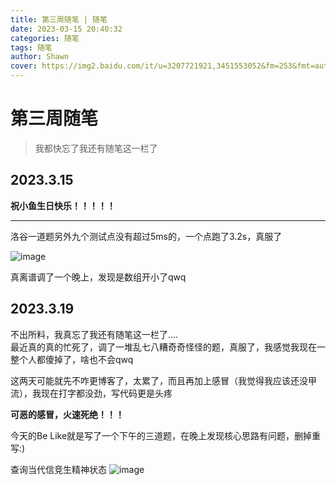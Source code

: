 ```yaml
---
title: 第三周随笔 | 随笔
date: 2023-03-15 20:40:32
categories: 随笔
tags: 随笔
author: Shawn
cover: https://img2.baidu.com/it/u=3207721921,3451553052&fm=253&fmt=auto&app=138&f=JPEG?w=800&h=500
---
```

# 第三周随笔
> 我都快忘了我还有随笔这一栏了

## 2023.3.15
**祝小鱼生日快乐！！！！！**


---
洛谷一道题另外九个测试点没有超过5ms的，一个点跑了3.2s，真服了

![image](https://user-images.githubusercontent.com/97796289/225327604-17a81ce9-a0c8-43df-96c7-4a56946d7d05.png)

真离谱调了一个晚上，发现是数组开小了qwq

## 2023.3.19

不出所料，我真忘了我还有随笔这一栏了....\
最近真的真的忙死了，调了一堆乱七八糟奇奇怪怪的题，真服了，我感觉我现在一整个人都傻掉了，啥也不会qwq

这两天可能就先不咋更博客了，太累了，而且再加上感冒（我觉得我应该还没甲流），我现在打字都没劲，写代码更是头疼

**可恶的感冒，火速死绝！！！**

今天的Be Like就是写了一个下午的三道题，在晚上发现核心思路有问题，删掉重写:)

查询当代信竞生精神状态
![image](https://user-images.githubusercontent.com/97796289/226181201-5f07814f-8cf5-42c5-aff3-102b9e29e82a.png)

